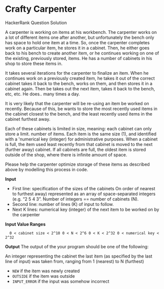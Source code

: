 # Crafty Carpenter

HackerRank Question Solution

A carpenter is working on items at his workbench. The carpenter works on a lot of different items one after another, but unfortunately the bench only has space to hold one item at a time. So, once the carpenter completes work on a particular item, he stores it in a cabinet. Then, he either goes back to his bench to create another item, or he continues working on one of the existing, previously stored, items. He has a number of cabinets in his shop to store these items in.

It takes several iterations for the carpenter to finalize an item. When he continues work on a previously created item, he takes it out of the correct cabinet takes it back to the bench, works on them, and then stores it in a cabinet again. Then be takes out the next item, takes it back to the bench, etc, etc. He does.. many times a day.

It is very likely that the carpenter will be re-using an item be worked on recently. Because of this, be wants to store the most recently used items in the cabinet closest to the bench, and the least recently used items in the cabinet furthest away.

Each of these cabinets is limited in size, meaning: each cabinet can only store a limit. number of items. Each item is the same size (1), and identified with a 'numerical key (integer) for administrative purposes. When a cabinet is full, the item used least recently from that cabinet is moved to the next (further away) cabinet. If all cabinets are full, the oldest item is stored outside of the shop, where there is infinite amount of space.

Please help the carpenter optimize storage of these items as described above by modelling this process in code.

**Input**

* First line: specification of the sizes of the cabinets On order of nearest to furthest away) represented as an array of space-separated integers (e.g. “2 5 4 3”. Number of integers == number of cabinets (N).
* Second line: number of lines (K) of input to follow.
* Next K lines:
numerical key (integer) of the next item to be worked on by the carpenter

**Input Value Ranges**

`  0 < cabinet size < 2^10
  0 < N < 2^6
  0 < K < 2^32
  0 < numerical key < 2^32`

**Output** The output of the your program should be one of the following:

An integer representing the cabinet the last item (as specified by the last line of input) was taken from, ranging from 1 (nearest) to N (furthest)

* `NEW` if the item was newly created
* `OUTSIDE` if the item was outside
* `INPUT_ERROR` if the input was somehow incorrect

